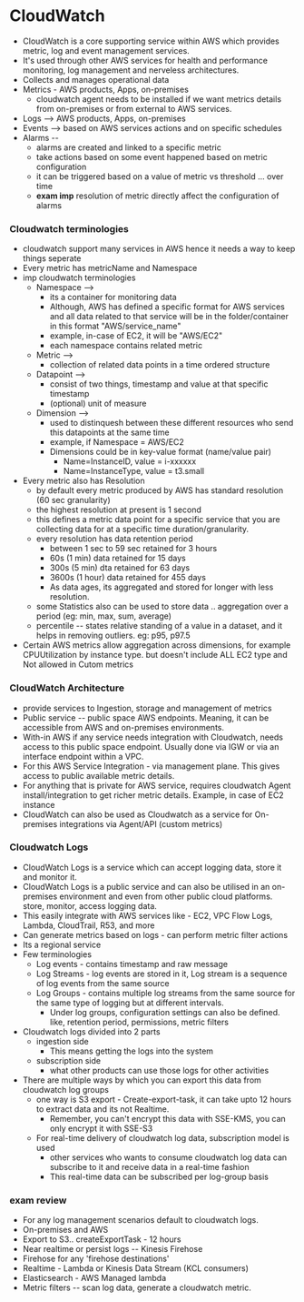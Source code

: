 # CloudWatch
- CloudWatch is a core supporting service within AWS which provides metric, log and event management services.
- It's used through other AWS services for health and performance monitoring, log management and nerveless architectures.
- Collects and manages operational data
- Metrics - AWS products, Apps, on-premises
  - cloudwatch agent needs to be installed if we want metrics details from on-premises or from external to AWS services.
- Logs --> AWS products, Apps, on-premises
- Events --> based on AWS services actions and on specific schedules
- Alarms --  
  - alarms are created and linked to a specific metric
  - take actions based on some event happened based on metric configuration
  - it can be triggered based on a value of metric vs threshold ... over time
  - **exam imp** resolution of metric directly affect the configuration of alarms

### Cloudwatch terminologies
- cloudwatch support many services in AWS hence it needs a way to keep things seperate
- Every metric has metricName and Namespace
- imp cloudwatch terminologies
  - Namespace --> 
    - its a container for monitoring data
    - Although, AWS has defined a specific format for AWS services and all data related to that service will be in the folder/container in this format "AWS/service_name"
    - example, in-case of EC2, it will be "AWS/EC2"
    - each namespace contains related metric
  - Metric -->
    - collection of related data points in a time ordered structure
  - Datapoint --> 
    - consist of two things, timestamp and value at that specific timestamp
    - (optional) unit of measure
  - Dimension --> 
    - used to distinquesh between these different resources who send this datapoints at the same time
    - example, if Namespace = AWS/EC2
    - Dimensions could be in key-value format (name/value pair)
      - Name=InstanceID, value = i-xxxxxx
      - Name=InstanceType, value = t3.small
- Every metric also has Resolution
  - by default every metric produced by AWS has standard resolution (60 sec granularity)
  - the highest resolution at present is 1 second
  - this defines a metric data point for a specific service that you are collecting data for at a specific time duration/granularity.
  - every resolution has data retention period
    - between 1 sec to 59 sec retained for 3 hours
    - 60s (1 min) data retained for 15 days
    - 300s (5 min) dta retained for 63 days
    - 3600s (1 hour) data retained for 455 days
    - As data ages, its aggregated and stored for longer with less resolution.
  - some Statistics also can be used to store data .. aggregation over a period (eg: min, max, sum, average)
  - percentile -- states relative standing of a value in a dataset, and it helps in removing outliers. eg: p95, p97.5 
- Certain AWS metrics allow aggregation across dimensions, for example CPUUtilization by instance type. but doesn't include ALL EC2 type and Not allowed in Cutom metrics

### CloudWatch Architecture
- provide services to Ingestion, storage and management of metrics
- Public service -- public space AWS endpoints. Meaning, it can be accessible from AWS and on-premises environments.
- With-in AWS if any service needs integration with Cloudwatch, needs access to this public space endpoint. Usually done via IGW or via an interface endpoint within a VPC.
- For this AWS Service Integration - via management plane. This gives access to public available metric details.
- For anything that is private for AWS service, requires cloudwatch Agent install/integration to get richer metric details. Example, in case of EC2 instance
- CloudWatch can also be used as Cloudwatch as a service for On-premises integrations via Agent/API (custom metrics)

### Cloudwatch Logs
- CloudWatch Logs is a service which can accept logging data, store it and monitor it.
- CloudWatch Logs is a public service and can also be utilised in an on-premises environment and even from other public cloud platforms. store, monitor, access logging data.
- This easily integrate with AWS services like - EC2, VPC Flow Logs, Lambda, CloudTrail, R53, and more
- Can generate metrics based on logs - can perform metric filter actions
- Its a regional service
- Few terminologies 
  - Log events - contains timestamp and raw message
  - Log Streams - log events are stored in it, Log stream is a sequence of log events from the same source
  - Log Groups - contains multiple log streams from the same source for the same type of logging but at different intervals.
    - Under log groups, configuration settings can also be defined. like, retention period, permissions, metric filters
- Cloudwatch logs divided into 2 parts
  - ingestion side
    - This means getting the logs into the system
  - subscription side
    - what other products can use those logs for other activities
- There are multiple ways by which you can export this data from cloudwatch log groups
  - one way is S3 export - Create-export-task, it can take upto 12 hours to extract data and its not Realtime.
    - Remember, you can't encrypt this data with SSE-KMS, you can only encrypt it with SSE-S3
  - For real-time delivery of cloudwatch log data, subscription model is used
    - other services who wants to consume cloudwatch log data can subscribe to it and receive data in a real-time fashion
    - This real-time data can be subscribed per log-group basis

### exam review
- For any log management scenarios default to cloudwatch logs.
- On-premises and AWS
- Export to S3.. createExportTask - 12 hours
- Near realtime or persist logs -- Kinesis Firehose
- Firehose for any 'firehose destinations'
- Realtime - Lambda or Kinesis Data Stream (KCL consumers)
- Elasticsearch - AWS Managed lambda
- Metric filters -- scan log data, generate a cloudwatch metric.


